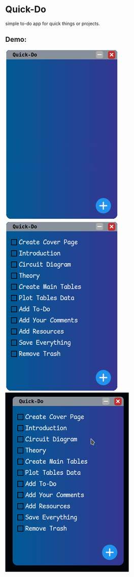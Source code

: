 # Quick-Do
simple to-do app for quick things or projects.

## Demo:

![screenshot_01](https://github.com/N3dal/Quick-Do/blob/main/assets/screenshot_01.png)
![screenshot_01](https://github.com/N3dal/Quick-Do/blob/main/assets/screenshot_02.png)
![screenshot_01](https://github.com/N3dal/Quick-Do/blob/main/assets/demo.gif)

